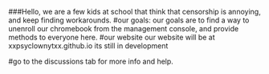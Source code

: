 ###Hello, we are a few kids at school that think that censorship is annoying, and keep finding workarounds.
#our goals:
our goals are to find a way to unenroll our chromebook from the management console, and provide methods to everyone here.
#our website
our website will be at xxpsyclownytxx.github.io
its still in development

#go to the discussions tab for more info and help.
